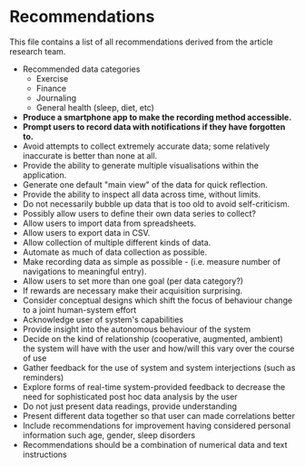 # Recommendations

This file contains a list of all recommendations derived from the article research team.

- Recommended data categories
  - Exercise
  - Finance
  - Journaling
  - General health (sleep, diet, etc)
- **Produce a smartphone app to make the recording method accessible.**
- **Prompt users to record data with notifications if they have forgotten to.**
- Avoid attempts to collect extremely accurate data; some relatively inaccurate is better than none at all.
- Provide the ability to generate multiple visualisations within the application.
- Generate one default "main view" of the data for quick reflection.
- Provide the ability to inspect all data across time, without limits.
- Do not necessarily bubble up data that is too old to avoid self-criticism.
- Possibly allow users to define their own data series to collect?
- Allow users to import data from spreadsheets.
- Allow users to export data in CSV.
- Allow collection of multiple different kinds of data.
- Automate as much of data collection as possible.
- Make recording data as simple as possible - (i.e. measure number of navigations to meaningful entry).
- Allow users to set more than one goal (per data category?)
- If rewards are necessary make their acquisition surprising.
- Consider conceptual designs which shift the focus of behaviour change to a joint human-system effort 
- Acknowledge user of system's capabilities
- Provide insight into the autonomous behaviour of the system
- Decide on the kind of relationship (cooperative, augmented, ambient) the system will have with the user and how/will this vary over the course of use
- Gather feedback for the use of system and system interjections (such as reminders)
- Explore forms of real-time system-provided feedback to decrease the need for sophisticated post hoc data analysis by the user
- Do not just present data readings, provide understanding 
- Present different data together so that user can made correlations better
- Include recommendations for improvement having considered personal information such age, gender, sleep disorders
- Recommendations should be a combination of numerical data and text instructions

